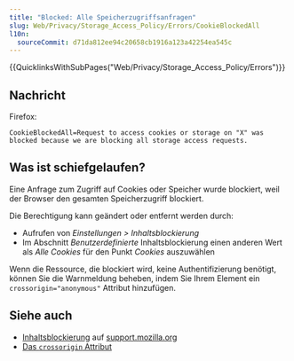 ```yaml
---
title: "Blocked: Alle Speicherzugriffsanfragen"
slug: Web/Privacy/Storage_Access_Policy/Errors/CookieBlockedAll
l10n:
  sourceCommit: d71da812ee94c20658cb1916a123a42254ea545c
---
```


{{QuicklinksWithSubPages("Web/Privacy/Storage_Access_Policy/Errors")}}

## Nachricht

Firefox:

```plain
CookieBlockedAll=Request to access cookies or storage on "X" was blocked because we are blocking all storage access requests.
```

## Was ist schiefgelaufen?

Eine Anfrage zum Zugriff auf Cookies oder Speicher wurde blockiert, weil der Browser den gesamten Speicherzugriff blockiert.

Die Berechtigung kann geändert oder entfernt werden durch:

- Aufrufen von _Einstellungen > Inhaltsblockierung_
- Im Abschnitt _Benutzerdefinierte_ Inhaltsblockierung einen anderen Wert als _Alle Cookies_ für den Punkt _Cookies_ auszuwählen

Wenn die Ressource, die blockiert wird, keine Authentifizierung benötigt, können Sie die Warnmeldung beheben, indem Sie Ihrem Element ein `crossorigin="anonymous"` Attribut hinzufügen.

## Siehe auch

- [Inhaltsblockierung](https://support.mozilla.org/en-US/kb/content-blocking) auf [support.mozilla.org](https://support.mozilla.org/)
- [Das `crossorigin` Attribut](/de/docs/Web/HTML/Attributes/crossorigin)
